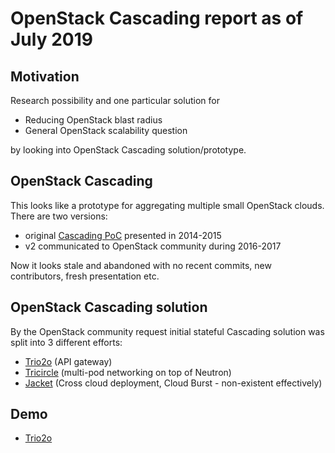 # OpenStack Cascading report as of July 2019


## Motivation
Research possibility and one particular solution for 
* Reducing OpenStack blast radius
* General OpenStack scalability question

by looking into OpenStack Cascading solution/prototype.

## OpenStack Cascading

This looks like a prototype for aggregating multiple small OpenStack clouds.
There are two versions:
* original [Cascading PoC](https://wiki.openstack.org/wiki/OpenStack_cascading_solution) presented in 2014-2015
* v2 communicated to OpenStack community during 2016-2017

Now it looks stale and abandoned with no recent commits, new contributors, fresh presentation etc.

## OpenStack Cascading solution

By the OpenStack community request initial stateful Cascading solution was split into 3 different efforts:
* [Trio2o](https://opendev.org/x/trio2o) (API gateway)
* [Tricircle](https://opendev.org/openstack/tricircle) (multi-pod networking on top of Neutron)
* [Jacket](https://opendev.org/x/jacket) (Cross cloud deployment, Cloud Burst - non-existent effectively)


## Demo
* [Trio2o](trio2o.md)
